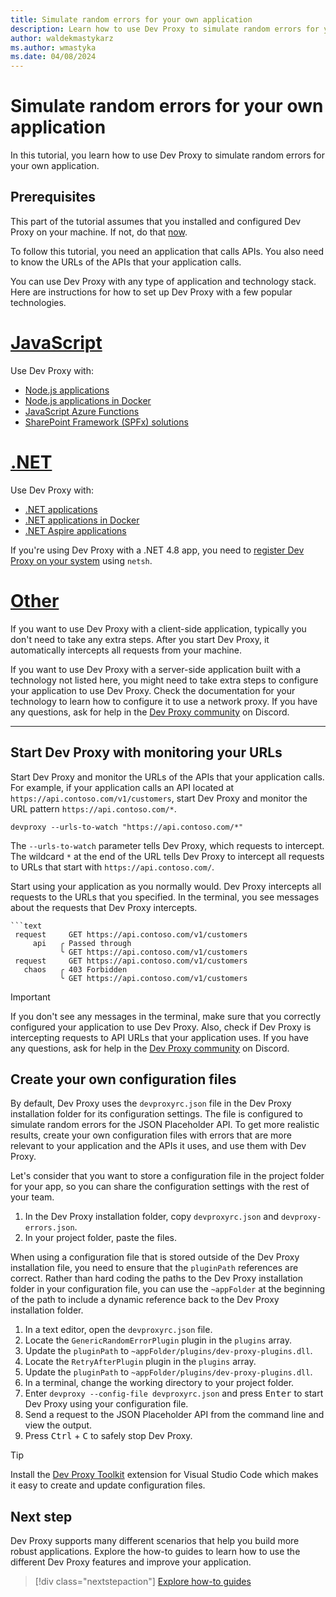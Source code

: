 ```yaml
---
title: Simulate random errors for your own application
description: Learn how to use Dev Proxy to simulate random errors for your own application.
author: waldekmastykarz
ms.author: wmastyka
ms.date: 04/08/2024
---
```


# Simulate random errors for your own application

In this tutorial, you learn how to use Dev Proxy to simulate random errors for your own application.

## Prerequisites

This part of the tutorial assumes that you installed and configured Dev Proxy on your machine. If not, do that [now](../get-started.md).

To follow this tutorial, you need an application that calls APIs. You also need to know the URLs of the APIs that your application calls.

You can use Dev Proxy with any type of application and technology stack. Here are instructions for how to set up Dev Proxy with a few popular technologies.

# [JavaScript](#tab/javascript)

Use Dev Proxy with:

- [Node.js applications](../how-to/use-dev-proxy-with-nodejs.md)
- [Node.js applications in Docker](../how-to/use-dev-proxy-with-nodejs-docker.md)
- [JavaScript Azure Functions](../how-to/use-dev-proxy-with-javascript-azure-functions.md)
- [SharePoint Framework (SPFx) solutions](../how-to/use-dev-proxy-with-spfx.md)

# [.NET](#tab/dotnet)

Use Dev Proxy with:

- [.NET applications](../how-to/use-dev-proxy-with-dotnet.md)
- [.NET applications in Docker](../how-to/use-dev-proxy-with-dotnet-docker.md)
- [.NET Aspire applications](../how-to/use-dev-proxy-with-dotnet-aspire.md)

If you're using Dev Proxy with a .NET 4.8 app, you need to [register Dev Proxy on your system](../how-to/why-is-proxy-not-intercepting-requests-from-my-dotnet-4-8-app.md) using `netsh`.

# [Other](#tab/other)

If you want to use Dev Proxy with a client-side application, typically you don't need to take any extra steps. After you start Dev Proxy, it automatically intercepts all requests from your machine.

If you want to use Dev Proxy with a server-side application built with a technology not listed here, you might need to take extra steps to configure your application to use Dev Proxy. Check the documentation for your technology to learn how to configure it to use a network proxy. If you have any questions, ask for help in the [Dev Proxy community](https://aka.ms/devproxy/discord) on Discord.

---

## Start Dev Proxy with monitoring your URLs

Start Dev Proxy and monitor the URLs of the APIs that your application calls. For example, if your application calls an API located at `https://api.contoso.com/v1/customers`, start Dev Proxy and monitor the URL pattern `https://api.contoso.com/*`.

```console
devproxy --urls-to-watch "https://api.contoso.com/*"
```

The `--urls-to-watch` parameter tells Dev Proxy, which requests to intercept. The wildcard `*` at the end of the URL tells Dev Proxy to intercept all requests to URLs that start with `https://api.contoso.com/`.

Start using your application as you normally would. Dev Proxy intercepts all requests to the URLs that you specified. In the terminal, you see messages about the requests that Dev Proxy intercepts.

```text
```text
 request     GET https://api.contoso.com/v1/customers
     api   ╭ Passed through
           ╰ GET https://api.contoso.com/v1/customers
 request     GET https://api.contoso.com/v1/customers
   chaos   ╭ 403 Forbidden
           ╰ GET https://api.contoso.com/v1/customers
```

> [!IMPORTANT]
> If you don't see any messages in the terminal, make sure that you correctly configured your application to use Dev Proxy. Also, check if Dev Proxy is intercepting requests to API URLs that your application uses. If you have any questions, ask for help in the [Dev Proxy community](https://aka.ms/devproxy/discord) on Discord.

## Create your own configuration files

By default, Dev Proxy uses the `devproxyrc.json` file in the Dev Proxy installation folder for its configuration settings. The file is configured to simulate random errors for the JSON Placeholder API. To get more realistic results, create your own configuration files with errors that are more relevant to your application and the APIs it uses, and use them with Dev Proxy.

Let's consider that you want to store a configuration file in the project folder for your app, so you can share the configuration settings with the rest of your team.

1. In the Dev Proxy installation folder, copy `devproxyrc.json` and `devproxy-errors.json`.
1. In your project folder, paste the files.

When using a configuration file that is stored outside of the Dev Proxy installation file, you need to ensure that the `pluginPath` references are correct. Rather than hard coding the paths to the Dev Proxy installation folder in your configuration file, you can use the `~appFolder` at the beginning of the path to include a dynamic reference back to the Dev Proxy installation folder.

1. In a text editor, open the `devproxyrc.json` file.
1. Locate the `GenericRandomErrorPlugin` plugin in the `plugins` array.
1. Update the `pluginPath` to `~appFolder/plugins/dev-proxy-plugins.dll`.
1. Locate the `RetryAfterPlugin` plugin in the `plugins` array.
1. Update the `pluginPath` to `~appFolder/plugins/dev-proxy-plugins.dll`.
1. In a terminal, change the working directory to your project folder.
1. Enter `devproxy --config-file devproxyrc.json` and press <kbd>Enter</kbd> to start Dev Proxy using your configuration file.
1. Send a request to the JSON Placeholder API from the command line and view the output.
1. Press <kbd>Ctrl</kbd> + <kbd>C</kbd> to safely stop Dev Proxy.

> [!TIP]
> Install the [Dev Proxy Toolkit](https://marketplace.visualstudio.com/items?itemName=garrytrinder.dev-proxy-toolkit) extension for Visual Studio Code which makes it easy to create and update configuration files.

## Next step

Dev Proxy supports many different scenarios that help you build more robust applications. Explore the how-to guides to learn how to use the different Dev Proxy features and improve your application.

> [!div class="nextstepaction"]
> [Explore how-to guides](../how-to/overview.md)
